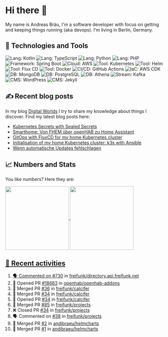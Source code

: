 # Hi there 👋

My name is Andreas Bräu, I'm a software developer with focus on getting and keeping things running (aka devops). I'm living in Berlin, Germany.

## 🧰 Technologies and Tools

![Lang: Kotlin](https://img.shields.io/badge/Lang-Kotlin-blue?style=flat&logo=Kotlin&logoColor=white)
![Lang: TypeScript](https://img.shields.io/badge/Lang-TypeScript-blue?style=flat&logo=TypeScript&logoColor=white)
![Lang: Python](https://img.shields.io/badge/Lang-Python-blue?style=flat&logo=Python&logoColor=white)
![Lang: PHP](https://img.shields.io/badge/Lang-PHP-blue?style=flat&logo=php&logoColor=white)
![Framework: Spring Boot](https://img.shields.io/badge/Framework-Spring%20Boot-blue?style=flat&logo=Spring-Boot&logoColor=white)
![Cloud: AWS](https://img.shields.io/badge/Cloud-AWS-blue?style=flat&logo=Amazon-AWS&logoColor=white)
![Tool: Kubernetes](https://img.shields.io/badge/Cloud-Kubernetes-blue?style=flat&logo=Kubernetes&logoColor=white)
![Tool: Helm](https://img.shields.io/badge/CI%2FCD-Helm-blue?style=flat&logo=Helm&logoColor=white)
![Tool: Flux CD](https://img.shields.io/badge/CI%2FCD-Flux%20CD-blue?style=flat&logo=Flux&logoColor=white)
![Tool: Docker](https://img.shields.io/badge/Tool-Docker-blue?style=flat&logo=Docker&logoColor=white)
![CI/CD: GitHub Actions](https://img.shields.io/badge/CI%2FCD-GitHub%20Actions-blue?style=flat&logo=GitHub%20Actions&logoColor=white)
![IaC: AWS CDK](https://img.shields.io/badge/IaC-AWS%20CDK-blue?style=flat&logo=Amazon-AWS&logoColor=white)
![DB: MongoDB](https://img.shields.io/badge/DB-MongoDB-blue?style=flat&logo=MongoDB&logoColor=white)
![DB: PostgreSQL](https://img.shields.io/badge/DB-PostgreSQL-blue?style=flat&logo=PostgreSQL&logoColor=white)
![DB: Athena](https://img.shields.io/badge/DB-Athena-blue?style=flat&logo=Amazon-AWS&logoColor=white)
![Stream: Kafka](https://img.shields.io/badge/Stream-Kafka-blue?style=flat&logo=Apache-Kafka&logoColor=white)
![CMS: WordPress](https://img.shields.io/badge/CMS-WordPress-blue?style=flat&logo=WordPress&logoColor=white)
![CMS: Jekyll](https://img.shields.io/badge/CMS-Jekyll-blue?style=flat&logo=Jekyll&logoColor=white)  


## ✍️ Recent blog posts

In my blog [Digital Worlds](https://blog.andi95.de) I try to share my knowledge about things I discover. Find my latest blog posts here:

<!-- BLOG-POST-LIST:START -->
- [Kubernetes Secrets with Sealed Secrets](https://blog.andi95.de/en/2025/03/kubernetes-secrets-with-sealed-secrets/?pk_campaign=feed&pk_kwd=kubernetes-secrets-with-sealed-secrets)
- [Smarthome: Von FHEM über openHAB zu Home Assistant](https://blog.andi95.de/2025/03/smarthome-von-fhem-ueber-openhab-zu-home-assistant/?pk_campaign=feed&pk_kwd=smarthome-von-fhem-ueber-openhab-zu-home-assistant)
- [GitOps with FluxCD for my home Kubernetes cluster](https://blog.andi95.de/en/2025/03/gitops-with-fluxcd-for-my-home-kubernetes-cluster/?pk_campaign=feed&pk_kwd=gitops-with-fluxcd-for-my-home-kubernetes-cluster)
- [Initialisation of my home Kubernetes cluster: k3s with Ansible](https://blog.andi95.de/en/2025/02/initialisation-of-my-home-kubernetes-cluster-k3s-with-ansible/?pk_campaign=feed&pk_kwd=initialisation-of-my-home-kubernetes-cluster-k3s-with-ansible)
- [Wenn automatische Updates fehlschlagen](https://blog.andi95.de/2025/02/wenn-automatische-updates-fehlschlagen/?pk_campaign=feed&pk_kwd=wenn-automatische-updates-fehlschlagen)
<!-- BLOG-POST-LIST:END -->

## 📈 Numbers and Stats

You like numbers? Here they are:

<a href="https://github.com/andibraeu">
  <img height=200 align="center" src="https://github-readme-stats.vercel.app/api?username=andibraeu&rank_icon=github&theme=transparent" />
</a>
<a href="https://github.com/andibraeu">
  <img height=200 align="center" src="https://github-readme-stats.vercel.app/api/top-langs?username=andibraeu&layout=compact&langs_count=8&card_width=320&theme=transparent" />
</8

<!--
**andibraeu/andibraeu** is a ✨ _special_ ✨ repository because its `README.md` (this file) appears on your GitHub profile.

Here are some ideas to get you started:

- 🔭 I’m currently working on ...
- 🌱 I’m currently learning ...
- 👯 I’m looking to collaborate on ...
- 🤔 I’m looking for help with ...
- 💬 Ask me about ...
- 📫 How to reach me: ...
- 😄 Pronouns: ...
- ⚡ Fun fact: ...
-->

## 👣 Recent activities

<!--START_SECTION:activity-->
1. 🗣 Commented on [#730](https://github.com/freifunk/directory.api.freifunk.net/pull/730#issuecomment-2902355700) in [freifunk/directory.api.freifunk.net](https://github.com/freifunk/directory.api.freifunk.net)
2. 💪 Opened PR [#18683](https://github.com/openhab/openhab-addons/pull/18683) in [openhab/openhab-addons](https://github.com/openhab/openhab-addons)
3. 🎉 Merged PR [#36](https://github.com/freifunk/calcifer/pull/36) in [freifunk/calcifer](https://github.com/freifunk/calcifer)
4. 🎉 Merged PR [#34](https://github.com/freifunk/calcifer/pull/34) in [freifunk/calcifer](https://github.com/freifunk/calcifer)
5. 💪 Opened PR [#34](https://github.com/freifunk/calcifer/pull/34) in [freifunk/calcifer](https://github.com/freifunk/calcifer)
6. 🎉 Merged PR [#85](https://github.com/freifunk/projects/pull/85) in [freifunk/projects](https://github.com/freifunk/projects)
7. ❌ Closed PR [#34](https://github.com/freifunk/projects/pull/34) in [freifunk/projects](https://github.com/freifunk/projects)
8. 🗣 Commented on [#38](https://github.com/freifunk/projects/issues/38#issuecomment-2760580696) in [freifunk/projects](https://github.com/freifunk/projects)
9. 🎉 Merged PR [#2](https://github.com/andibraeu/helmcharts/pull/2) in [andibraeu/helmcharts](https://github.com/andibraeu/helmcharts)
10. 🎉 Merged PR [#1](https://github.com/andibraeu/helmcharts/pull/1) in [andibraeu/helmcharts](https://github.com/andibraeu/helmcharts)
<!--END_SECTION:activity-->


